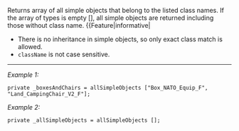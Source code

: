 Returns array of all simple objects that belong to the listed class names. If the array of types is empty [], all simple objects are returned including those without class name.
{{Feature|informative|
* There is no inheritance in simple objects, so only exact class match is allowed.
* `className` is not case sensitive.


---
*Example 1:*
```sqf
private _boxesAndChairs = allSimpleObjects ["Box_NATO_Equip_F", "Land_CampingChair_V2_F"];
```

*Example 2:*
```sqf
private _allSimpleObjects = allSimpleObjects [];
```